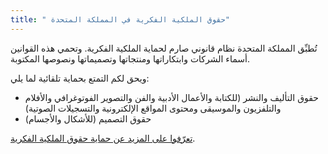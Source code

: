 ```yaml
---
title: " حقوق الملكية الفكرية في المملكة المتحدة"
---
```

تُطبِّق المملكة المتحدة نظام قانوني صارم لحماية الملكية الفكرية. وتحمي هذه القوانين أسماء الشركات وابتكاراتها ومنتجاتها وتصميماتها ونصوصها المكتوبة.

ويحق لكم التمتع بحماية تلقائية لما يلي:

- حقوق التأليف والنشر (للكتابة والأعمال الأدبية والفن والتصوير الفوتوغرافي والأفلام والتلفزيون والموسيقى ومحتوى المواقع الإلكترونية والتسجيلات الصوتية)
- حقوق التصميم (للأشكال والأجسام)

[تعرّفوا على المزيد عن حماية حقوق الملكية الفكرية](https://www.gov.uk/intellectual-property-an-overview/what-ip-is).
